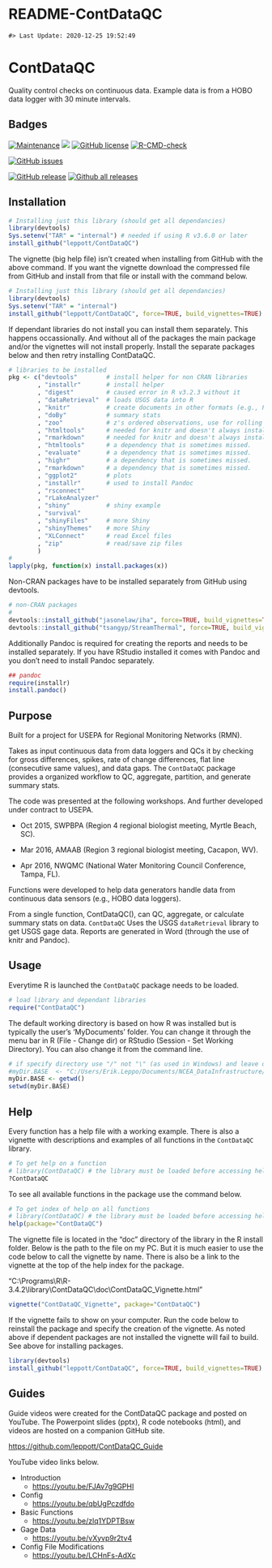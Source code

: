 README-ContDataQC
================

<!-- README.md is generated from README.Rmd. Please edit that file -->

    #> Last Update: 2020-12-25 19:52:49

# ContDataQC

Quality control checks on continuous data. Example data is from a HOBO
data logger with 30 minute intervals.

## Badges

[![Maintenance](https://img.shields.io/badge/Maintained%3F-yes-green.svg)](https://GitHub.com/leppott/ContDataQC/graphs/commit-activity)
[![](https://img.shields.io/badge/lifecycle-stable-green.svg)](https://www.tidyverse.org/lifecycle/#stable)
[![GitHub
license](https://img.shields.io/github/license/leppott/ContDataQC.svg)](https://github.com/leppott/ContDataQC/blob/master/LICENSE)
[![R-CMD-check](https://github.com/leppott/ContDataQC/workflows/R-CMD-check/badge.svg)](https://github.com/leppott/ContDataQC/actions)

[![GitHub
issues](https://img.shields.io/github/issues/leppott/ContDataQC.svg)](https://GitHub.com/leppott/ContDataQC/issues/)

[![GitHub
release](https://img.shields.io/github/release/leppott/ContDataQC.svg)](https://GitHub.com/leppott/ContDataQC/releases/)
[![Github all
releases](https://img.shields.io/github/downloads/leppott/ContDataQC/total.svg)](https://GitHub.com/leppott/ContDataQC/releases/)

## Installation

``` r
# Installing just this library (should get all dependancies)
library(devtools) 
Sys.setenv("TAR" = "internal") # needed if using R v3.6.0 or later
install_github("leppott/ContDataQC")
```

The vignette (big help file) isn’t created when installing from GitHub
with the above command. If you want the vignette download the compressed
file from GitHub and install from that file or install with the command
below.

``` r
# Installing just this library (should get all dependancies)
library(devtools) 
Sys.setenv("TAR" = "internal")
install_github("leppott/ContDataQC", force=TRUE, build_vignettes=TRUE)
```

If dependant libraries do not install you can install them separately.
This happens occassionally. And without all of the packages the main
package and/or the vignettes will not install properly. Install the
separate packages below and then retry installing ContDataQC.

``` r
# libraries to be installed
pkg <- c("devtools"        # install helper for non CRAN libraries
        , "installr"       # install helper
        , "digest"         # caused error in R v3.2.3 without it
        , "dataRetrieval"  # loads USGS data into R
        , "knitr"          # create documents in other formats (e.g., PDF or Word)
        , "doBy"           # summary stats
        , "zoo"            # z's ordered observations, use for rolling sd calc
        , "htmltools"      # needed for knitr and doesn't always install properly with Pandoc
        , "rmarkdown"      # needed for knitr and doesn't always install properly with Pandoc
        , "htmltools"      # a dependency that is sometimes missed.
        , "evaluate"       # a dependency that is sometimes missed.
        , "highr"          # a dependency that is sometimes missed.
        , "rmarkdown"      # a dependency that is sometimes missed.
        , "ggplot2"        # plots
        , "installr"       # used to install Pandoc
        , "rsconnect"
        , "rLakeAnalyzer"
        , "shiny"          # shiny example
        , "survival"
        , "shinyFiles"     # more Shiny
        , "shinyThemes"    # more Shiny
        , "XLConnect"      # read Excel files
        , "zip"            # read/save zip files
        )
#
lapply(pkg, function(x) install.packages(x))
```

Non-CRAN packages have to be installed separately from GitHub using
devtools.

``` r
# non-CRAN packages
#
devtools::install_github("jasonelaw/iha", force=TRUE, build_vignettes=TRUE)
devtools::install_github("tsangyp/StreamThermal", force=TRUE, build_vignettes=TRUE)
```

Additionally Pandoc is required for creating the reports and needs to be
installed separately. If you have RStudio installed it comes with Pandoc
and you don’t need to install Pandoc separately.

``` r
## pandoc
require(installr)
install.pandoc()
```

## Purpose

Built for a project for USEPA for Regional Monitoring Networks (RMN).

Takes as input continuous data from data loggers and QCs it by checking
for gross differences, spikes, rate of change differences, flat line
(consecutive same values), and data gaps. The `ContDataQC` package
provides a organized workflow to QC, aggregate, partition, and generate
summary stats.

The code was presented at the following workshops. And further developed
under contract to USEPA.

  - Oct 2015, SWPBPA (Region 4 regional biologist meeting, Myrtle Beach,
    SC).

  - Mar 2016, AMAAB (Region 3 regional biologist meeting, Cacapon, WV).

  - Apr 2016, NWQMC (National Water Monitoring Council Conference,
    Tampa, FL).

Functions were developed to help data generators handle data from
continuous data sensors (e.g., HOBO data loggers).

From a single function, ContDataQC(), can QC, aggregate, or calculate
summary stats on data. `ContDataQC` Uses the USGS `dataRetrieval`
library to get USGS gage data. Reports are generated in Word (through
the use of knitr and Pandoc).

## Usage

Everytime R is launched the `ContDataQC` package needs to be loaded.

``` r
# load library and dependant libraries
require("ContDataQC")
```

The default working directory is based on how R was installed but is
typically the user’s ‘MyDocuments’ folder. You can change it through the
menu bar in R (File - Change dir) or RStudio (Session - Set Working
Directory). You can also change it from the command line.

``` r
# if specify directory use "/" not "\" (as used in Windows) and leave off final "/" (example below).
#myDir.BASE  <- "C:/Users/Erik.Leppo/Documents/NCEA_DataInfrastructure/Erik"
myDir.BASE <- getwd()
setwd(myDir.BASE)
```

## Help

Every function has a help file with a working example. There is also a
vignette with descriptions and examples of all functions in the
`ContDataQC` library.

``` r
# To get help on a function
# library(ContDataQC) # the library must be loaded before accessing help
?ContDataQC
```

To see all available functions in the package use the command below.

``` r
# To get index of help on all functions
# library(ContDataQC) # the library must be loaded before accessing help
help(package="ContDataQC")
```

The vignette file is located in the “doc” directory of the library in
the R install folder. Below is the path to the file on my PC. But it is
much easier to use the code below to call the vignette by name. There is
also be a link to the vignette at the top of the help index for the
package.

“C:\\Programs\\R\\R-3.4.2\\library\\ContDataQC\\doc\\ContDataQC\_Vignette.html”

``` r
vignette("ContDataQC_Vignette", package="ContDataQC")
```

If the vignette fails to show on your computer. Run the code below to
reinstall the package and specify the creation of the vignette. As noted
above if dependent packages are not installed the vignette will fail to
build. See above for installing packages.

``` r
library(devtools)
install_github("leppott/ContDataQC", force=TRUE, build_vignettes=TRUE)
```

## Guides

Guide videos were created for the ContDataQC package and posted on
YouTube. The Powerpoint slides (pptx), R code notebooks (html), and
videos are hosted on a companion GitHub site.

<https://github.com/leppott/ContDataQC_Guide>

YouTube video links below.

  - Introduction
      - <https://youtu.be/FJAv7g9GPHI>
  - Config
      - <https://youtu.be/qbUgPczdfdo>
  - Basic Functions
      - <https://youtu.be/zlq1YDPTBsw>
  - Gage Data
      - <https://youtu.be/vXyvp9r2tv4>
  - Config File Modifications
      - <https://youtu.be/LCHnFs-AdXc>
